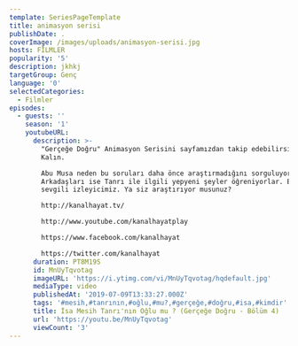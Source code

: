 ```yaml
---
template: SeriesPageTemplate
title: animasyon serisi
publishDate: .
coverImage: /images/uploads/animasyon-serisi.jpg
hosts: FİLMLER
popularity: '5'
description: jkhkj
targetGroup: Genç
language: '0'
selectedCategories:
  - Filmler
episodes:
  - guests: ''
    season: '1'
    youtubeURL:
      description: >-
        "Gerçeğe Doğru" Animasyon Serisini sayfamızdan takip edebilirsiniz. Esen
        Kalın.

        Abu Musa neden bu soruları daha önce araştırmadığını sorguluyor.
        Arkadaşları ise Tanrı ile ilgili yepyeni şeyler öğreniyorlar. Evet
        sevgili izleyicimiz. Ya siz araştırıyor musunuz?

        http://kanalhayat.tv/

        http://www.youtube.com/kanalhayatplay

        https://www.facebook.com/kanalhayat

        https://twitter.com/kanalhayat
      duration: PT8M19S
      id: MnUyTqvotag
      imageURL: 'https://i.ytimg.com/vi/MnUyTqvotag/hqdefault.jpg'
      mediaType: video
      publishedAt: '2019-07-09T13:33:27.000Z'
      tags: '#mesih,#tanrının,#oğlu,#mu?,#gerçeğe,#doğru,#isa,#kimdir'
      title: İsa Mesih Tanrı'nın Oğlu mu ? (Gerçeğe Doğru - Bölüm 4)
      url: 'https://youtu.be/MnUyTqvotag'
      viewCount: '3'
---
```


